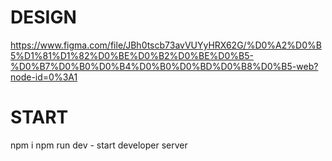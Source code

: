 # DESIGN

https://www.figma.com/file/JBh0tscb73avVUYyHRX62G/%D0%A2%D0%B5%D1%81%D1%82%D0%BE%D0%B2%D0%BE%D0%B5-%D0%B7%D0%B0%D0%B4%D0%B0%D0%BD%D0%B8%D0%B5-web?node-id=0%3A1

# START

npm i
npm run dev - start developer server
